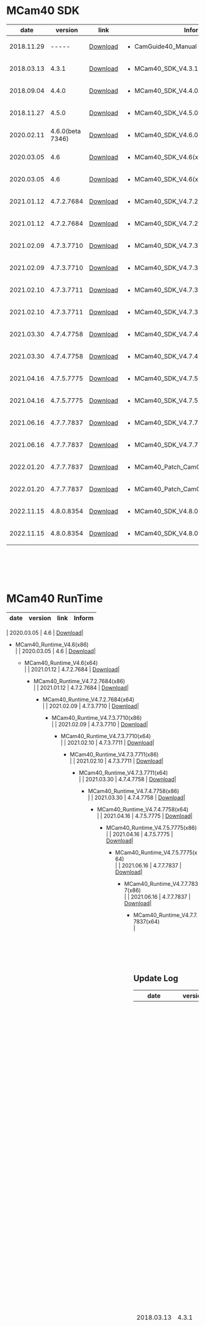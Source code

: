 
# MCam40 SDK
| date | version | link | Inform |
|------|---------|------|--------|
| 2018.11.29 | ----- | [Download](https://github.com/CREVIS/Camera/raw/master/MCam40/CamGuide40_Manual.pdf)| <ul>  <li>CamGuide40_Manual<br/></li> |
| 2018.03.13 | 4.3.1 | [Download](https://github.com/CREVIS/Camera/raw/master/MCam40/Download%20Files/MCam40_SDK_V4.3.1.zip)| <ul><li>MCam40_SDK_V4.3.1<br/></li> |
| 2018.09.04 | 4.4.0 | [Download](https://github.com/CREVIS/Camera/raw/master/MCam40/Download%20Files/MCam40_SDK_V4.4.0.zip)| <ul><li>MCam40_SDK_V4.4.0<br/></li> | 
| 2018.11.27 | 4.5.0 | [Download](https://github.com/CREVIS/Camera/raw/master/MCam40/Download%20Files/MCam40_SDK_V4.5.0.zip)| <ul><li>MCam40_SDK_V4.5.0<br/></li> | 
| 2020.02.11 | 4.6.0(beta 7346) | [Download](https://github.com/CREVIS/Camera/raw/master/MCam40/DownloadFiles/MCam40_SDK_V4.6.0.7346b.zip)| <ul><li>MCam40_SDK_V4.6.0b<br/></li> |
| 2020.03.05 | 4.6 | [Download](https://github.com/CREVIS/Camera/raw/master/MCam40/Download%20Files/MCam40_SDK_V4.6(x86).zip)| <ul><li>MCam40_SDK_V4.6(x86)<br/></li> | 
| 2020.03.05 | 4.6 | [Download](https://github.com/CREVIS/Camera/raw/master/MCam40/Download%20Files/MCam40_SDK_V4.6(x64).zip)| <ul><li>MCam40_SDK_V4.6(x64)<br/></li> | 
| 2021.01.12 | 4.7.2.7684 | [Download](https://github.com/CREVIS/Camera/raw/master/MCam40/Download%20Files/MCam40_SDK_V4.7.2.7684(x86).zip)| <ul><li>MCam40_SDK_V4.7.2.7684(x86)<br/></li> | 
| 2021.01.12 | 4.7.2.7684 | [Download](https://github.com/CREVIS/Camera/raw/master/MCam40/Download%20Files/MCam40_SDK_V4.7.2.7684(x64).zip)| <ul><li>MCam40_SDK_V4.7.2.7684(x64)<br/></li> | 
| 2021.02.09 | 4.7.3.7710 | [Download](https://github.com/CREVIS/Camera/raw/master/MCam40/Download%20Files/MCam40_SDK_V4.7.3.7710(x86).zip)| <ul><li>MCam40_SDK_V4.7.3.7710(x86)<br/></li> |
| 2021.02.09 | 4.7.3.7710 | [Download](https://github.com/CREVIS/Camera/raw/master/MCam40/Download%20Files/MCam40_SDK_V4.7.3.7710(x64).zip)| <ul><li>MCam40_SDK_V4.7.3.7710(x64)<br/></li> |
| 2021.02.10 | 4.7.3.7711 | [Download](https://github.com/CREVIS/Camera/raw/master/MCam40/Download%20Files/MCam40_SDK_V4.7.3.7711(x86).zip)| <ul><li>MCam40_SDK_V4.7.3.7711(x86)<br/></li> |
| 2021.02.10 | 4.7.3.7711 | [Download](https://github.com/CREVIS/Camera/raw/master/MCam40/Download%20Files/MCam40_SDK_V4.7.3.7711(x64).zip)| <ul><li>MCam40_SDK_V4.7.3.7711(x64)<br/></li> |
| 2021.03.30 | 4.7.4.7758 | [Download](https://github.com/CREVIS/Camera/raw/master/MCam40/Download%20Files/MCam40_SDK_V4.7.4.7758(x86).zip)| <ul><li>MCam40_SDK_V4.7.4.7758(x86)<br/></li> |
| 2021.03.30 | 4.7.4.7758 | [Download](https://github.com/CREVIS/Camera/raw/master/MCam40/Download%20Files/MCam40_SDK_V4.7.4.7758(x64).zip)| <ul><li>MCam40_SDK_V4.7.4.7758(x64)<br/></li> |
| 2021.04.16 | 4.7.5.7775 | [Download](https://github.com/CREVIS/Camera/raw/master/MCam40/Download%20Files/MCam40_SDK_V4.7.5.7775(x86).zip)| <ul><li>MCam40_SDK_V4.7.5.7775(x86)<br/></li> |
| 2021.04.16 | 4.7.5.7775 | [Download](https://github.com/CREVIS/Camera/raw/master/MCam40/Download%20Files/MCam40_SDK_V4.7.5.7775(x64).zip)| <ul><li>MCam40_SDK_V4.7.5.7775(x64)<br/></li> |  
| 2021.06.16 | 4.7.7.7837 | [Download](https://github.com/CREVIS/Camera/raw/master/MCam40/Download%20Files/MCam40_SDK_V4.7.7.7837(x86).zip)| <ul><li>MCam40_SDK_V4.7.7.7837(x86)<br/></li> |
| 2021.06.16 | 4.7.7.7837 | [Download](https://github.com/CREVIS/Camera/raw/master/MCam40/Download%20Files/MCam40_SDK_V4.7.7.7837(x64).zip)| <ul><li>MCam40_SDK_V4.7.7.7837(x64)<br/></li> |
| 2022.01.20 | 4.7.7.7837 | [Download](https://github.com/CREVIS/Camera/raw/master/MCam40/Download%20Files/MCam40_Patch_CamGuideCL_012022(x86).zip)| <ul><li>MCam40_Patch_CamGuideCL_012022(x86)<br/></li> |
| 2022.01.20 | 4.7.7.7837 | [Download](https://github.com/CREVIS/Camera/raw/master/MCam40/Download%20Files/MCam40_Patch_CamGuideCL_012022(x64).zip)| <ul><li>MCam40_Patch_CamGuideCL_012022(x64)<br/></li> |
| 2022.11.15 | 4.8.0.8354 | [Download](https://github.com/CREVIS/Camera/raw/master/MCam40/Download%20Files/MCam40_SDK_V4.8.0.8354(x86).zip)| <ul><li>MCam40_SDK_V4.8.0.8354(x86)<br/></li> |
| 2022.11.15 | 4.8.0.8354 | [Download](https://github.com/CREVIS/Camera/raw/master/MCam40/Download%20Files/MCam40_SDK_V4.8.0.8354(x64).zip)| <ul><li>MCam40_SDK_V4.8.0.8354(x64)<br/></li> |
  
<br><br><br><br>  
  
# MCam40 RunTime
| date | version | link | Inform |
|------|---------|------|--------|

| 2020.03.05 | 4.6 | [Download](https://github.com/CREVIS/Camera/raw/master/MCam40/Download%20Files/MCam40_Runtime_V4.6(x86).zip)| <ul><li>MCam40_Runtime_V4.6(x86)<br/></li> | 
| 2020.03.05 | 4.6 | [Download](https://github.com/CREVIS/Camera/raw/master/MCam40/Download%20Files/MCam40_Runtime_V4.6(x64).zip)| <ul><li>MCam40_Runtime_V4.6(x64)<br/></li> | 
| 2021.01.12 | 4.7.2.7684 | [Download](https://github.com/CREVIS/Camera/raw/master/MCam40/Download%20Files/MCam40_Runtime_V4.7.2.7684(x86).zip)|<ul><li>MCam40_Runtime_V4.7.2.7684(x86)<br/></li>| 
| 2021.01.12 | 4.7.2.7684 | [Download](https://github.com/CREVIS/Camera/raw/master/MCam40/Download%20Files/MCam40_Runtime_V4.7.2.7684(x64).zip)|<ul><li>MCam40_Runtime_V4.7.2.7684(x64)<br/></li>| 
| 2021.02.09 | 4.7.3.7710 | [Download](https://github.com/CREVIS/Camera/raw/master/MCam40/Download%20Files/MCam40_Runtime_V4.7.3.7710(x86).zip)|<ul><li>MCam40_Runtime_V4.7.3.7710(x86)<br/></li>|
| 2021.02.09 | 4.7.3.7710 | [Download](https://github.com/CREVIS/Camera/raw/master/MCam40/Download%20Files/MCam40_Runtime_V4.7.3.7710(x64).zip)|<ul><li>MCam40_Runtime_V4.7.3.7710(x64)<br/></li>|
| 2021.02.10 | 4.7.3.7711 | [Download](https://github.com/CREVIS/Camera/raw/master/MCam40/Download%20Files/MCam40_Runtime_V4.7.3.7711(x86).zip)|<ul><li>MCam40_Runtime_V4.7.3.7711(x86)<br/></li>|
| 2021.02.10 | 4.7.3.7711 | [Download](https://github.com/CREVIS/Camera/raw/master/MCam40/Download%20Files/MCam40_Runtime_V4.7.3.7711(x64).zip)|<ul><li>MCam40_Runtime_V4.7.3.7711(x64)<br/></li>|
| 2021.03.30 | 4.7.4.7758 | [Download](https://github.com/CREVIS/Camera/raw/master/MCam40/Download%20Files/MCam40_Runtime_V4.7.4.7758(x86).zip)|<ul><li>MCam40_Runtime_V4.7.4.7758(x86)<br/></li>|
| 2021.03.30 | 4.7.4.7758 | [Download](https://github.com/CREVIS/Camera/raw/master/MCam40/Download%20Files/MCam40_Runtime_V4.7.4.7758(x64).zip)|<ul><li>MCam40_Runtime_V4.7.4.7758(x64)<br/></li>|
| 2021.04.16 | 4.7.5.7775 | [Download](https://github.com/CREVIS/Camera/raw/master/MCam40/Download%20Files/MCam40_Runtime_V4.7.5.7775(x86).zip)|<ul><li>MCam40_Runtime_V4.7.5.7775(x86)<br/></li>|
| 2021.04.16 | 4.7.5.7775 | [Download](https://github.com/CREVIS/Camera/raw/master/MCam40/Download%20Files/MCam40_Runtime_V4.7.5.7775(x64).zip)|<ul><li>MCam40_Runtime_V4.7.5.7775(x64)<br/></li>|
| 2021.06.16 | 4.7.7.7837 | [Download](https://github.com/CREVIS/Camera/raw/master/MCam40/Download%20Files/MCam40_Runtime_V4.7.7.7837(x86).zip)|<ul><li>MCam40_Runtime_V4.7.7.7837(x86)<br/></li>|
| 2021.06.16 | 4.7.7.7837 | [Download](https://github.com/CREVIS/Camera/raw/master/MCam40/Download%20Files/MCam40_Runtime_V4.7.7.7837(x64).zip)|<ul><li>MCam40_Runtime_V4.7.7.7837(x64)<br/></li>|
  
<br><br><br><br>  


## Update Log

| date | version | Update |
|------------------------------------|------------------------------|---------------------------|
| 2018.03.13 |4.3.1|  **<ul><br>  #. GenICam 2.3.0 -> 2.3.1로 업데이트**  **<br><br>#. MVIPConfig 업데이트** <ul>1. 어플리케이션 아이콘 변경<br>2. 디바이스 상태 아이콘 변경<br>3. 기능 추가<ul>- LLA 설정<br>- 자동 설정 기능 추가<br>- UserSet File Save/Load 기능 추가 **</ul></ul><br> #. VirtualFG40 에서 추가 기능** <ul>1. 로그 기능<ul>1) Open 시 로그 기능 활성화.<ul>- 초기값 = False, 기존과 같이 사용하면 초기값 적용.<br>- 사용 방법<br>-> 로그 활성화 : ST_OpenDevice(-, &hDevice, TRUE); <br>-> 로그 비활성화 : ST_OpenDevice(-, &hDevice, FALSE); or ST_OpenDevice(-, &hDevice);</ul>2) Open 후 로그 기능 활성화<ul>- 활성화/비활성화 시점부터 로그 기능 적용.<br>- 사용 방법<br>-> 로그 활성화 : ST_SetDetailedLog(hDevice, TRUE);<br>-> 로그 비활성화 : ST_SetDetailedLog(hDevice, FALSE);</ul>3) 로그 저장 경로 C:\CREVIS\Logs\모델명\ </ul>2. LastError 기능<ul>1) ST_GetLastError 기능 <ul>- 에러 발생시 마지막 에러를 문자열 표기.</ul>2) ST_GetLastErrorDescription 기능 <ul>- 에러 코드에 대한 설명을 문자열로 표기. </ul></ul> 3. Total Packet Count 기능<ul>1) 함수 호출 이전까지의 총 패킷의 수를 가져오는 기능. **</ul></ul><br>#. 메뉴얼 추가** <ul>1) CamGuide 메뉴얼 추가<br> 2) VirtualFG40 메뉴얼 업데이트 **</ul><br>#. 신규모델 추가** <ul> MG-A890M, MG-A890K, MG-A121M, MG-A121K, MG-A121R, MG-A121L, MG-A201R, MG-A201L, MG-A320M, MG-A320K **</ul><br>#. Uninstall GenICam 바로 가기 추가** <ul>GenICam 삭제할 때 첨부된 파일에 바로 가기를 추가하였습니다.| 
| 2018.09.04 |4.4.0| <ul><br><li>**1. 모델 추가**  <ul><li>GigE : 현재 버전부터는 “Device Vendor Name (Crevis Co., LTD)”으로 리스트 업 되기 때문에 향후 신규 추가 요청은 필요 없음. </ul><ul><li>USB2.0 : MV-BW35U, MV-CW35U 모델 추가. **</ul><li>2. 메뉴얼 오탈자 수정** **<li>3. 예제 오탈자 수정** **<li>4. C# 라이브러리(VirtualFG40Library) 업데이트** <li> **5. Library 버그 패치** </li> |
| 2018.11.27 |4.5.0| <ul><br> **#. GenICam 2.4.1 Update**  <ul>1. CamGuide Update.</ul>  <ul>2. VirtualFG40 Update.</ul> <ul>3. Examples Update.</ul> <ul>4. GenTL v1.2 -> GenTL1.4 Update. </ul></ul> <ul> **#. CamGuide40 Beta Release** <ul>1. 리본메뉴 컨트롤 사용.</ul> <ul>2. 영상 녹화 기능 구현.</ul> <ul>3. 영상 디스플레이 Direct2D 라이브러리 사용. </ul> <ul> **  권장사양  </ul><ul> - OS : Windows7 이상  </ul><ul>- DirectX Version 10.1 이상을 지원하는 그래픽 하드웨어 필요  </ul><ul> ( 윈도우+R -> dxdiag 입력으로 DirectX 버전 확인가능 )  </ul> <ul> - 위 사양이 안되면 기존 CamGuide 사용 권장  </ul> <ul> - 기타 자세한 사용방법은 추후 메뉴얼 제공 예정  </ul>    <br> **#. USB 3.0 Vision 인터페이스 추가 (Alpha)**    <ul> 1. U3V 디바이스 개발 테스트용  </ul> <ul> -> 추후 정식 릴리즈 예정  </ul>|
  | 2021.02.15 |4.6.0| <br><ul>**1. 기존 MCam40 SDK와 CamGuideCL 통합.**</ul>  <ul>**2. 인터페이스 별로 설치할 수 있도록 변경**</ul> <ul>**3. runtime 패키지 추가** <ul>-> 실행파일만 필요로 하는 업체 대응. </ul> **4. genIcam 자사 환경변수로 변경** <ul>-> 타사 genIcam과 충돌 문제 해결.</ul> </ul><ul>**5. CamGuide에 편광 뷰어 기능 추가 및 버그 패치.**</ul> <ul>**6. CamGuide, CamGuideCL에서 각각 Syscam40.dll, CLProtocol.dll 버전 확인 기능 추가** <ul>-> 향후 마이너 한 변경은 패치로 진행 예정.</ul></ul> <ul>**7. U3V 라이브러리 패치.**</ul> <ul>**8. VirtualFG40 라이브러리 패치 ( 버그 및 MGE Log에서 Trigger 관련 Feature들 추가).**</ul> <ul>**9. MvIPConfig 업데이트** <ul>-> 카메라 상태 아이콘 때문에 문의가 많다고 하여 카메라 상태 표기 방법 변경.</ul>|
| 2021.01.12 |4.7.2.7684| <br> <ul> <li> **1. GamGuide CL 통합**  </ul> <ul> <li> **2. U3V 드라이버 변경** <ul> <li> libusbk -> WinUSB </ul> <li>**3. CamGuide 추가 기능** <ul><li>연결 상태 확인 기능. </ul><li>**4. VirtualFG40 기능 추가** <ul> <li>연결 상태 확인 기능 추가 (Callback Event / Funtion) <br> <li> 이벤트 기능 추가 ( ExposureEnd, Link Status) </ul><li>**5. FilterDriver 이름 변경** <ul> <li>s2i -> Crevis </ul> <li>**6. 버그 패치** <br><li>**7. 라이브러리 / 실행파일 / 설치 파일 Codesign 진행** |
| 2021.02.09 |4.7.3.7710| <br> <ul> <li> **1. VirtualFG40 C# 라이브러리 업데이트** <ul> <li> Event 관련 Callback 추가 <br> <li> Read / Write Param 함수 추가. </ul> <br> <li> **2. CamGuide 버그 패치** <ul> <li> 270° Rotate 스크롤 버그 패치 </ul> <br> <li> **3. CL 모델 추가** <ul> <li> MC-A500K-163U </ul>|
| 2021.02.10 |4.7.3.7711| <br> <ul> <li> **1. VirutualFG40 버그 패치**|
| 2021.03.30 |4.7.4.7758| <br> <ul> <li> **1. 아이콘 변경.(CamGuide, CamGuide40, CamGuideCL, MvIpConfig)** <br><br> <li> **2. VirtualFG40 ST_CvtColor 함수 버그 패치** <br><br> <li> **3. CamGuide,CamGuide40** <br> <ul> <li> Auto Contrast 폴링 기능 추가 </ul> <br> <li> **4. CamGuide 편광 Degree 디스플레이 버그 수정** <br> <ul> <li> Degree 90° 에서 스크롤바 제어시 디스플레이 멈추는 버그 수정|
| 2021.04.16 |4.7.5.7775| <br> <ul> <li> **1. USB2.0 버그 패치** <br><br> <li> **2. Event 추가** <br><br> <li> **3. VirtualFG40** <br> <ul> <li> MCAM_ERR_U3V_LINK_SPEED 추가|
| 2021.06.16 |4.7.7.7837| <br> <ul> <li> **1. Syscam 버그 패치** <br><br> <li> **2. Event Data 관련 업데이트** <br><br> <li> **3. GigE 카메라 최대 연결 갯수 버그 패치** <br><br> <li> **4. VB6.0 예제 수정 (Open 안되는 현상 패치)**|
| 2022.01.20 |4.7.7.7837| <br> <ul> <li> **1. CamGuideCL에서 별도의 수정 없이 신규 모델 추가할 수 있도록 패치** <br><br> <li> **2. Teledyne DALSA FrameGrabber Pending 관련 호환성 대응**|
